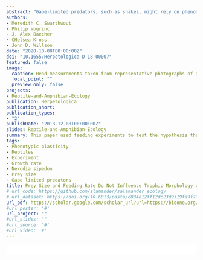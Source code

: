 ```yaml
---
abstract: "Gape-limited predators, such as snakes, might rely on phenotypic plasticity to cope with variation in prey size, but experimental studies have found mixed evidence for plasticity in snake head morphology. Our study sought to determine whether variation in prey size and feeding rate induce head size plasticity in Northern Water Snakes (Nerodia sipedon). We avoided limitations of previous studies by growing all neonates to a consistent final size (400 mm snout–vent length [SVL]), and uncoupling feeding rate and prey size as potential factors influencing head size through four feeding treatments: big–fast (one large prey item every week), big–slow (one large prey item every other week), small–fast (two small prey items every week), and small–slow (one small prey item every week). Snakes in fast treatments grew faster than snakes in slow treatments, but there were no strong effects of feeding rate or prey size treatments on multiple head size metrics. Females grew faster than males, however, and had longer jaw lengths at 400 mm SVL than did males. Unlike previous studies, our results do not support the presence of phenotypic plasticity in head size in N. sipedon, indicating that head size plasticity in snakes can be species and context specific."
authors:
- Meredith C. Swarthwout
- Philip Vogrinc
- J. Alex Baecher
- CHelsea Kross
- John D. Willson
date: "2020-10-08T00:00:00Z"
doi: "10.1655/Herpetologica-D-18-00007"
featured: false
image:
  caption: Head measurements taken from representative photographs of a juvenile Northern Water Snake (Nerodia sipedon).
  focal_point: ""
  preview_only: false
projects:
- Reptile-and-Amphibian-Ecology
publication: Herpetologica
publication_short:
publication_types:
- "2"
publishDate: "2018-12-08T00:00:00Z"
slides: Reptile-and-Amphibian-Ecology
summary: This paper used feeding experiments to test the hypothesis that trophic morphology of common watersnakes is influenced by the size of prey it consumes, by way of phenotypic plasticity. 
tags:
- Phenotypic plasticity
- Reptiles
- Experiment
- Growth rate
- Nerodia sipedon
- Prey size
- Gape limited predators
title: Prey Size and Feeding Rate Do Not Influence Trophic Morphology of Juvenile Water Snakes (Nerodia sipedon)
# url_code: https://github.com/slamander/salamander_ecology
# url_dataset: https://doi.org/10.6073/pasta/d834e12ff12dc23d9319fa9f73e40306
url_pdf: https://scholar.google.com/scholar_url?url=https://bioone.org/journals/Herpetologica/volume-76/issue-1/Herpetologica-D-18-00007/Prey-Size-and-Feeding-Rate-Do-Not-Influence-Trophic-Morphology/10.1655/Herpetologica-D-18-00007.pdf%3Fcasa_token%3DJrPKHfnnJZMAAAAA:O9JsDygb16PJ93gdY3xBt3_k07-Cu_ld9b3ZDqg2h029aLrsf6yOH7v8dYOSLNxJsit6GyCBSg&hl=en&sa=T&oi=ucasa&ct=ucasa&ei=e2YdYbGIGMqgmQHcyobgDw&scisig=AAGBfm0eZym6ZuazDiqX0vTZiVxx0xR06w
#url_poster: '#'
url_project: ""
#url_slides: ""
#url_source: '#'
#url_video: '#'
---
```


<html>
  <style>
    section {
        background: white;
        color: black;
        border-radius: 1em;
        padding: 1em;
        left: 50% }
    #inner {
        display: inline-block;
        display: flex;
        align-items: center;
        justify-content: center }
  </style>
  <section>
    <div id="inner">
      <script type='text/javascript' src='https://d1bxh8uas1mnw7.cloudfront.net/assets/embed.js'></script>
        <span style="float:left"; 
          class="__dimensions_badge_embed__" 
          data-doi="10.1655/Herpetologica-D-18-00007" 
          data-hide-zero-citations="true" 
          data-legend="always">
        </span>
      <script async src="https://badge.dimensions.ai/badge.js" charset="utf-8"></script>
        <div  style="float:right"; 
          data-link-target="_blank" 
          data-badge-details="right" 
          data-badge-type="medium-donut"
          data-doi="10.1655/Herpetologica-D-18-00007"   
          data-condensed="true" 
          data-hide-no-mentions="true" 
          class="altmetric-embed">
        </div>
  </section>

